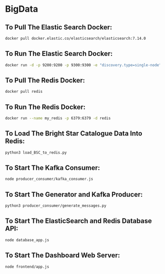 # BigData

## To Pull The Elastic Search Docker:
```bash
docker pull docker.elastic.co/elasticsearch/elasticsearch:7.14.0
```

## To Run The Elastic Search Docker:
```bash
docker run -d -p 9200:9200 -p 9300:9300 -e "discovery.type=single-node" docker.elastic.co/elasticsearch/elasticsearch:7.14.0
```

## To Pull The Redis Docker:
```bash
docker pull redis
```

## To Run The Redis Docker:
```bash
docker run --name my_redis -p 6379:6379 -d redis
```

## To Load The Bright Star Catalogue Data Into Redis:
```bash
python3 load_BSC_to_redis.py
```

## To Start The Kafka Consumer:
```bash
node producer_consumer/kafka_consumer.js
```

## To Start The Generator and Kafka Producer:
```bash
python3 producer_consumer/generate_messages.py
```

## To Start The ElasticSearch and Redis Database API:
```bash
node database_app.js
```

## To Start The Dashboard Web Server:
```bash
node frontend/app.js
```